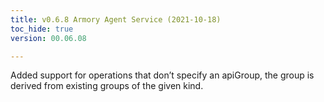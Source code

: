 ```yaml
---
title: v0.6.8 Armory Agent Service (2021-10-18)
toc_hide: true
version: 00.06.08

---
```


Added support for operations that don’t specify an apiGroup, the group is derived from existing groups of the given kind.
